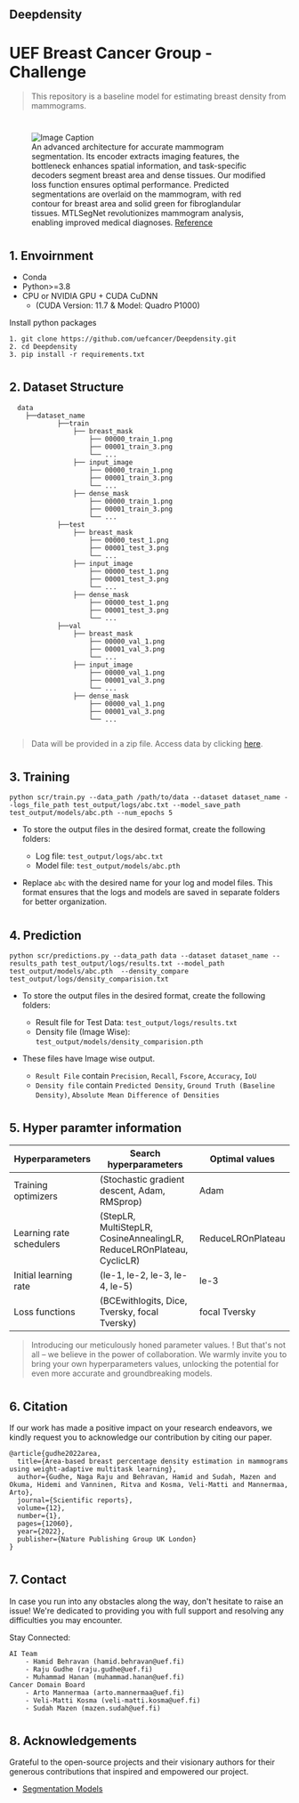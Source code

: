 ## Deepdensity  
# UEF Breast Cancer Group - Challenge
>This repository is a baseline model for estimating breast density from mammograms.



#
<figure>
  <img src="images/MTLSegNet (2).png" alt="Image Caption">
  <figcaption>An advanced architecture for accurate mammogram segmentation. Its encoder extracts imaging features, the bottleneck enhances spatial information, and task-specific decoders segment breast area and dense tissues. Our modified loss function ensures optimal performance. Predicted segmentations are overlaid on the mammogram, with red contour for breast area and solid green for fibroglandular tissues. MTLSegNet revolutionizes mammogram analysis, enabling improved medical diagnoses.
  <a href="https://www.nature.com/articles/s41598-022-16141-2">Reference</a>
  </figcaption>
</figure>

#
## 1. Envoirnment
- Conda
- Python>=3.8
- CPU or NVIDIA GPU + CUDA CuDNN 
    -  (CUDA Version: 11.7 & Model: Quadro P1000)

Install python packages
```
1. git clone https://github.com/uefcancer/Deepdensity.git
2. cd Deepdensity
3. pip install -r requirements.txt
```
#
## 2. Dataset Structure

```
  data
    ├──dataset_name
            ├──train
                ├── breast_mask
                    ├── 00000_train_1.png
                    ├── 00001_train_3.png
                    └── ...
                ├── input_image
                    ├── 00000_train_1.png
                    ├── 00001_train_3.png
                    └── ...
                ├── dense_mask
                    ├── 00000_train_1.png
                    ├── 00001_train_3.png
                    └── ...
            ├──test
                ├── breast_mask
                    ├── 00000_test_1.png
                    ├── 00001_test_3.png
                    └── ...
                ├── input_image
                    ├── 00000_test_1.png
                    ├── 00001_test_3.png
                    └── ...
                ├── dense_mask
                    ├── 00000_test_1.png
                    ├── 00001_test_3.png
                    └── ...
            ├──val
                ├── breast_mask
                    ├── 00000_val_1.png
                    ├── 00001_val_3.png
                    └── ...
                ├── input_image
                    ├── 00000_val_1.png
                    ├── 00001_val_3.png
                    └── ...
                ├── dense_mask
                    ├── 00000_val_1.png
                    ├── 00001_val_3.png
                    └── ...
            

  ```
> Data will be provided in a zip file. Access data by clicking [here]().


#
## 3. Training


```
python scr/train.py --data_path /path/to/data --dataset dataset_name --logs_file_path test_output/logs/abc.txt --model_save_path test_output/models/abc.pth --num_epochs 5
```
- To store the output files in the desired format, create the following folders:
     - Log file: `test_output/logs/abc.txt`
     - Model file: `test_output/models/abc.pth`
    
- Replace `abc` with the desired name for your log and model files. This format ensures that the logs and models are saved in separate folders for better organization.

#
## 4. Prediction


```
python scr/predictions.py --data_path data --dataset dataset_name --results_path test_output/logs/results.txt --model_path test_output/models/abc.pth  --density_compare test_output/logs/density_comparision.txt
```
- To store the output files in the desired format, create the following folders:
     - Result file for Test Data: `test_output/logs/results.txt`
     - Density file (Image Wise): `test_output/models/density_comparision.pth`
    
- These files have Image wise output. 
    - `Result File` contain `Precision`, `Recall`, `Fscore`, `Accuracy`, `IoU`
    - `Density file` contain `Predicted Density`, `Ground Truth (Baseline Density)`, `Absolute Mean Difference of Densities`


#
## 5. Hyper paramter information

| Hyperparameters | Search hyperparameters  | Optimal values |
| -------- | -------- | -------- |
| Training optimizers   | (Stochastic gradient descent, Adam, RMSprop)    | Adam  |
| Learning rate schedulers   | (StepLR, MultiStepLR, CosineAnnealingLR, ReduceLROnPlateau, CyclicLR)   | ReduceLROnPlateau   |
| Initial learning rate   | (le-1, le-2, le-3, le-4, le-5)   | le-3   |
| Loss functions   | (BCEwithlogits, Dice, Tversky, focal Tversky)   | focal Tversky   |

>Introducing our meticulously honed parameter values. ! But that's not all – we believe in the power of collaboration. We warmly invite you to bring your own hyperparameters values, unlocking the potential for even more accurate and groundbreaking models.

#
## 6. Citation
If our work has made a positive impact on your research endeavors, we kindly request you to acknowledge our contribution by citing our paper.

    @article{gudhe2022area,
      title={Area-based breast percentage density estimation in mammograms using weight-adaptive multitask learning},
      author={Gudhe, Naga Raju and Behravan, Hamid and Sudah, Mazen and Okuma, Hidemi and Vanninen, Ritva and Kosma, Veli-Matti and Mannermaa, Arto},
      journal={Scientific reports},
      volume={12},
      number={1},
      pages={12060},
      year={2022},
      publisher={Nature Publishing Group UK London}
    }

#
## 7. Contact
In case you run into any obstacles along the way, don't hesitate to raise an issue! We're dedicated to providing you with full support and resolving any difficulties you may encounter.

Stay Connected:

    AI Team
        - Hamid Behravan (hamid.behravan@uef.fi)
        - Raju Gudhe (raju.gudhe@uef.fi)
        - Muhammad Hanan (muhammad.hanan@uef.fi)
    Cancer Domain Board
        - Arto Mannermaa (arto.mannermaa@uef.fi)
        - Veli-Matti Kosma (veli-matti.kosma@uef.fi)
        - Sudah Mazen (mazen.sudah@uef.fi)

#
## 8. Acknowledgements
Grateful to the open-source projects and their visionary authors for their generous contributions that inspired and empowered our project. 
    
- [Segmentation Models](https://github.com/qubvel/segmentation_models.pytorch)
